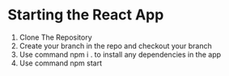 # Starting the React App
1. Clone The Repository
2. Create your branch in the repo and checkout your branch
3. Use command npm i . to install any dependencies in the app
4. Use command npm start


